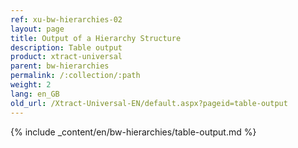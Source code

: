 ```yaml
---
ref: xu-bw-hierarchies-02
layout: page
title: Output of a Hierarchy Structure
description: Table output
product: xtract-universal
parent: bw-hierarchies
permalink: /:collection/:path
weight: 2
lang: en_GB
old_url: /Xtract-Universal-EN/default.aspx?pageid=table-output
---
```

{% include _content/en/bw-hierarchies/table-output.md %}